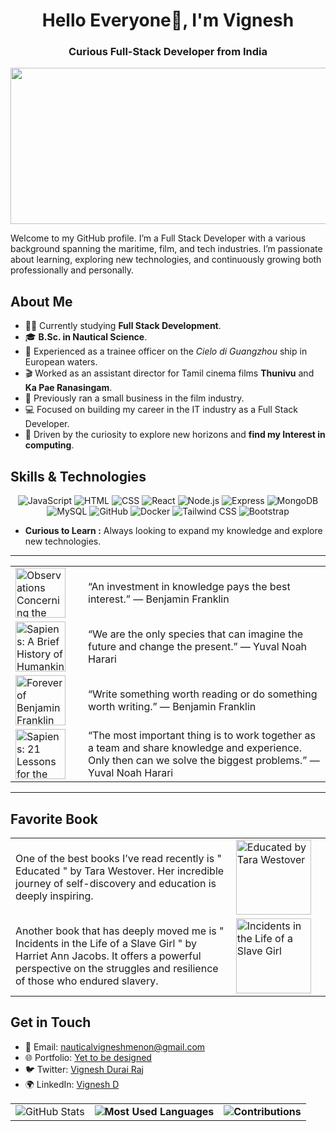 <h1 align="center">Hello Everyone👋, I'm Vignesh</h1>
<h3 align="center">Curious Full-Stack Developer from India</h3>
<img src="https://cdn.pixabay.com/photo/2014/12/28/13/20/wordpress-581849_1280.jpg" width="1200" height="250" >

Welcome to my GitHub profile. I’m a Full Stack Developer with a various background spanning the maritime, film, and tech industries. I’m passionate about learning, exploring new technologies, and continuously growing both professionally and personally.

## About Me

- 🧑‍🎓 Currently studying **Full Stack Development**.
- 🎓 **B.Sc. in Nautical Science**.
- 🚢 Experienced as a trainee officer on the *Cielo di Guangzhou* ship in European waters.
- 🎬 Worked as an assistant director for Tamil cinema films **Thunivu** and **Ka Pae Ranasingam**.
- 💼 Previously ran a small business in the film industry.
- 💻 Focused on building my career in the IT industry as a Full Stack Developer.
- 🌟 Driven by the curiosity to explore new horizons and **find my Interest in computing**.

## Skills & Technologies

<p align="center">
  <img src="https://img.shields.io/badge/-JavaScript-F7DF1E?style=for-the-badge&logo=javascript&logoColor=black" alt="JavaScript"/>
  <img src="https://img.shields.io/badge/-HTML-E34F26?style=for-the-badge&logo=html5&logoColor=white" alt="HTML"/>
  <img src="https://img.shields.io/badge/-CSS-1572B6?style=for-the-badge&logo=css3&logoColor=white" alt="CSS"/>
  <img src="https://img.shields.io/badge/-React-61DAFB?style=for-the-badge&logo=react&logoColor=black" alt="React"/>
  <img src="https://img.shields.io/badge/-Node.js-339933?style=for-the-badge&logo=node.js&logoColor=white" alt="Node.js"/>
  <img src="https://img.shields.io/badge/-Express-000000?style=for-the-badge&logo=express&logoColor=white" alt="Express"/>
  <img src="https://img.shields.io/badge/-MongoDB-47A248?style=for-the-badge&logo=mongodb&logoColor=white" alt="MongoDB"/>
  <img src="https://img.shields.io/badge/-MySQL-4479A1?style=for-the-badge&logo=mysql&logoColor=white" alt="MySQL"/>
  <img src="https://img.shields.io/badge/-GitHub-181717?style=for-the-badge&logo=github&logoColor=white" alt="GitHub"/>
  <img src="https://img.shields.io/badge/-Docker-2496ED?style=for-the-badge&logo=docker&logoColor=white" alt="Docker"/>
  <img src="https://img.shields.io/badge/-Tailwind%20CSS-38B2AC?style=for-the-badge&logo=tailwind-css&logoColor=white" alt="Tailwind CSS"/>
  <img src="https://img.shields.io/badge/-Bootstrap-7952B3?style=for-the-badge&logo=bootstrap&logoColor=white" alt="Bootstrap"/>
</p>


- **Curious to Learn :** Always looking to expand my knowledge and explore new technologies.
---
<table>
  <tr>
    <td width="100">
      <img src="https://media.gettyimages.com/id/544177728/photo/benjamin-franklin-by-david-martin.jpg?s=1024x1024&w=gi&k=20&c=ge5qGrUIQfALPgLcjHArND621WZhBIk2Cso3JYUd0PQ=" alt="Observations Concerning the Increase of Mankind" width="80"/>
    </td>
    <td>
      “An investment in knowledge pays the best interest.”  
      —   Benjamin Franklin
    </td>
  </tr>
  <tr>
    <td width="100">
      <img src="https://www.economist.com/cdn-cgi/image/width=1424,quality=80,format=auto/content-assets/images/20220209_BID001.jpg" alt="Sapiens: A Brief History of Humankind" width="80"/>
    </td>
    <td>
      “We are the only species that can imagine the future and change the present.”  
      —   Yuval Noah Harari
    </td>
  </tr>
  <tr>
    <td width="100">
      <img src="https://media.gettyimages.com/id/544177728/photo/benjamin-franklin-by-david-martin.jpg?s=1024x1024&w=gi&k=20&c=ge5qGrUIQfALPgLcjHArND621WZhBIk2Cso3JYUd0PQ=" alt="Forever of Benjamin Franklin" width="80"/>
    </td>
    <td>
      “Write something worth reading or do something worth writing.”  
      —   Benjamin Franklin
    </td>
  </tr>
  <tr>
    <td width="100">
      <img src="https://www.economist.com/cdn-cgi/image/width=1424,quality=80,format=auto/content-assets/images/20220209_BID001.jpg" alt="Sapiens: 21 Lessons for the 21st Century" width="80" />
    </td>
    <td>
      “The most important thing is to work together as a team and share knowledge and experience. Only then can we solve the biggest problems.”  
      —   Yuval Noah Harari
    </td>
  </tr>
</table>

***


## Favorite Book
<table style="width:100%;">
  <tr>
    <td style="width:70%;">
      One of the best books I’ve read recently is " Educated " by Tara Westover. Her incredible journey of self-discovery and education is deeply inspiring.
    </td>
    <td style="width:30%;">
      <img src="https://m.media-amazon.com/images/I/71-4MkLN5jL._AC_UF1000,1000_QL80_.jpg" alt="Educated by Tara Westover" width="120"/>
    </td>

  </tr>
  <tr>
    <td style="width:70%;">
      Another book that has deeply moved me is " Incidents in the Life of a Slave Girl " by Harriet Ann Jacobs. It offers a powerful perspective on the struggles and resilience of those who endured slavery.
    </td>
    <td style="width:30%;">
      <img src="https://m.media-amazon.com/images/I/71Yi5DnztdL._SL1500_.jpg" alt="Incidents in the Life of a Slave Girl" width="120"/>
    </td>
  </tr>
</table>



## Get in Touch

- 📧 Email: [nauticalvigneshmenon@gmail.com](nauticalvigneshmenon@gmail.com)
- 🌐 Portfolio: [Yet to be designed]()
- 🐦 Twitter: [Vignesh Durai Raj]()
- 🌍 LinkedIn: [Vignesh D](https://www.linkedin.com/in/vignesh-d-389ab7144/)

<table>
  <tr>
    <td>
    <img src="https://github-readme-stats.vercel.app/api?username=Vigneshlearneveryday&show_icons=true&hide_title=true&count_private=true&hide=prs" alt="GitHub Stats"/>
    </td>
    <td>
      <strong><img src="https://github-readme-stats.vercel.app/api/top-langs/?username=Vigneshlearneveryday&layout=compact" alt="Most Used Languages"/></strong>
    </td>
    <td>
      <strong><img src="https://github-readme-streak-stats.herokuapp.com/?user=Vigneshlearneveryday" alt="Contributions"/></strong>
    </td>
  </tr>
</table>
